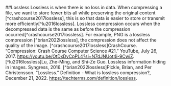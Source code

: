 ##Lossless
Lossless is when there is no loss in data. When compressing a file, we want to store fewer bits all while preserving the original content [^crashcourse2017lossless], this is so that data is easier to store or transmit more efficiently[^lu2016lossless]. Lossless compression occurs when the decompressed data is the same as before the compression occurred[^crashcourse2017lossless]. For example, PNG is a lossless compression [^brian2022lossless], the compression does not affect the quality of the image.
[^crashcourse2017lossless]CrashCourse. “Compression: Crash Course Computer Science #21.” YouTube, July 26, 2017. https://youtu.be/OtDxDvCpPL4?si=N7dJNUot4i-9CwiZ. 
[^lu2016lossless]Lu, Zhe-Ming, and Shi-Ze Guo. Lossless information hiding in images. Syngress, 2016.
[^brian2022lossless]Pickle, Brian, and Per Christensson. “Lossless.” Definition - What is lossless compression?, December 21, 2022. https://techterms.com/definition/lossless. 
